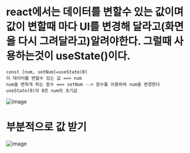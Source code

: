# react에서는 데이터를 변할수 있는 값이며 값이 변할때 마다 UI를 변경해 달라고(화면을 다시 그려달라고)알려야한다. 그럴때 사용하는것이 useState()이다.

```
const [num, setNum]=useState(0)
이 데이터를 변할수 있는 값 ==> num
num을 변하게 하는 함수 ==> setNum --> 함수를 이용하여 num을 변경한다
useState(0)의 0은 num의 초기값
```

![image](https://github.com/Sary556/react/assets/141836031/550f2b69-0dce-4744-8e7f-e542f1424e98)


# 부분적으로 값 받기 

![image](https://github.com/Sary556/react/assets/141836031/5f46d91e-52aa-40c3-a9ed-dc2e605f0247)
